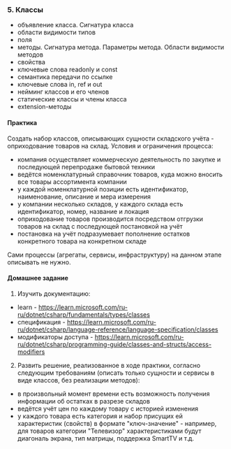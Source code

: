 ### 5. Классы
- объявление класса. Сигнатура класса
- области видимости типов
- поля
- методы. Сигнатура метода. Параметры метода. Области видимости методов
- свойства
- ключевые слова readonly и const
- семантика передачи по ссылке
- ключевые слова in, ref и out
- нейминг классов и его членов
- статические классы и члены класса
- extension-методы

#### Практика
Создать набор классов, описывающих сущности складского учёта - оприходование товаров на склад.
Условия и ограничения процесса:
- компания осуществляет коммерческую деятельность по закупке и последующей перепродаже бытовой техники
- ведётся номенклатурный справочник товаров, куда можно вносить все товары ассортимента компании
- у каждой номенклатурной позиции есть идентификатор, наименование, описание и мера измерения
- у компании несколько складов, у каждого склада есть идентификатор, номер, название и локация
- оприходование товаров производится посредством отгрузки товаров на склад с последующей постановкой на учёт
- постановка на учёт подразумевает пополнение остатков конкретного товара на конкретном складе

Сами процессы (агрегаты, сервисы, инфраструктуру) на данном этапе описывать не нужно.

#### Домашнее задание
1. Изучить документацию:
- learn - https://learn.microsoft.com/ru-ru/dotnet/csharp/fundamentals/types/classes
- спецификация - https://learn.microsoft.com/ru-ru/dotnet/csharp/language-reference/language-specification/classes
- модификаторы доступа - https://learn.microsoft.com/ru-ru/dotnet/csharp/programming-guide/classes-and-structs/access-modifiers

2. Развить решение, реализованное в ходе практики, согласно следующим требованиям (описать только сущности и сервисы в виде классов, без реализации методов):
- в произвольный момент времени есть возможность получения информации об остатках в разрезе складов
- ведётся учёт цен по каждому товару с историей изменения
- у каждого товара есть категория и набор присущих ей характеристик (свойств) в формате "ключ-значение" - например, для товаров категории "Телевизор"
характеристиками будут диагональ экрана, тип матрицы, поддержка SmartTV и т.д.

